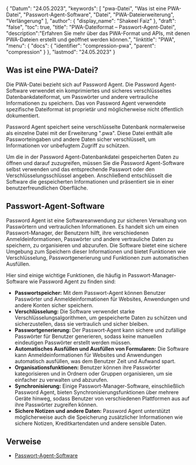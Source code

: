{
"Datum": "24.05.2023",
  "keywords": [
"pwa-Datei",
"Was ist eine PWA-Datei",
"Passwort-Agent-Software",
"Datei",
"PWA-Dateierweiterung",
"Verlängerung"
],
  "author": {
"display_name": "Shakeel Faiz"
},
"draft": "false",
  "toc": true,
"title": "PWA-Dateiformat – Passwort-Agent-Datei",
  "description":"Erfahren Sie mehr über das PWA-Format und APIs, mit denen PWA-Dateien erstellt und geöffnet werden können.",
"linktitle": "PWA",
  "menu": {
    "docs": {
      "identifier": "compression-pwa",
"parent": "compression"
}
},
"lastmod": "24.05.2023"
}

## Was ist eine PWA-Datei?

Die PWA-Datei bezieht sich auf Password Agent. Die Password Agent-Software verwendet ein komprimiertes und sicheres verschlüsseltes Datenbankdateiformat, um Passwörter und andere vertrauliche Informationen zu speichern. Das von Password Agent verwendete spezifische Dateiformat ist proprietär und möglicherweise nicht öffentlich dokumentiert.

Password Agent speichert seine verschlüsselte Datenbank normalerweise als einzelne Datei mit der Erweiterung ".pwa". Diese Datei enthält alle Passworteingaben und andere Daten sicher verschlüsselt, um Informationen vor unbefugtem Zugriff zu schützen.

Um die in der Password Agent-Datenbankdatei gespeicherten Daten zu öffnen und darauf zuzugreifen, müssen Sie die Password Agent-Software selbst verwenden und das entsprechende Passwort oder den Verschlüsselungsschlüssel angeben. Anschließend entschlüsselt die Software die gespeicherten Informationen und präsentiert sie in einer benutzerfreundlichen Oberfläche.

## Passwort-Agent-Software

Password Agent ist eine Softwareanwendung zur sicheren Verwaltung von Passwörtern und vertraulichen Informationen. Es handelt sich um einen Passwort-Manager, der Benutzern hilft, ihre verschiedenen Anmeldeinformationen, Passwörter und andere vertrauliche Daten zu speichern, zu organisieren und abzurufen. Die Software bietet eine sichere Umgebung zum Speichern dieser Informationen und bietet Funktionen wie Verschlüsselung, Passwortgenerierung und Funktionen zum automatischen Ausfüllen.

Hier sind einige wichtige Funktionen, die häufig in Passwort-Manager-Software wie Password Agent zu finden sind:

- **Passwortspeicher:** Mit dem Passwort-Agent können Benutzer Passwörter und Anmeldeinformationen für Websites, Anwendungen und andere Konten sicher speichern.
- **Verschlüsselung:** Die Software verwendet starke Verschlüsselungsalgorithmen, um gespeicherte Daten zu schützen und sicherzustellen, dass sie vertraulich und sicher bleiben.
- **Passwortgenerierung:** Der Passwort-Agent kann sichere und zufällige Passwörter für Benutzer generieren, sodass keine manuellen eindeutigen Passwörter erstellt werden müssen.
- **Automatisches Ausfüllen und Ausfüllen von Formularen:** Die Software kann Anmeldeinformationen für Websites und Anwendungen automatisch ausfüllen, was dem Benutzer Zeit und Aufwand spart.
- **Organisationsfunktionen:** Benutzer können ihre Passwörter kategorisieren und in Ordnern oder Gruppen organisieren, um sie einfacher zu verwalten und abzurufen.
- **Synchronisierung:** Einige Passwort-Manager-Software, einschließlich Password Agent, bieten Synchronisierungsfunktionen über mehrere Geräte hinweg, sodass Benutzer von verschiedenen Plattformen aus auf ihre Passwörter zugreifen können.
- **Sichere Notizen und andere Daten:** Password Agent unterstützt möglicherweise auch die Speicherung zusätzlicher Informationen wie sichere Notizen, Kreditkartendaten und andere sensible Daten.

## Verweise
* [Passwort-Agent-Software](https://moonsoftware.com/)

